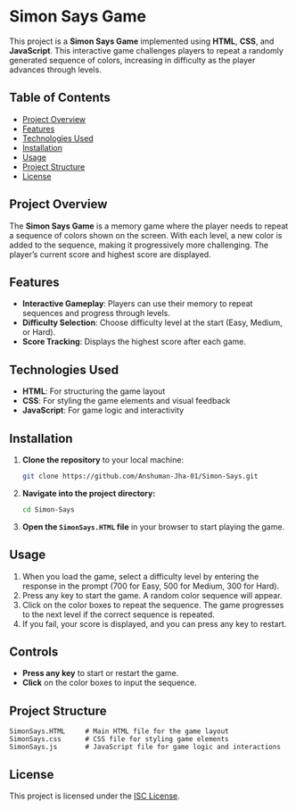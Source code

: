 # Simon Says Game

This project is a **Simon Says Game** implemented using **HTML**, **CSS**, and **JavaScript**. This interactive game challenges players to repeat a randomly generated sequence of colors, increasing in difficulty as the player advances through levels.

## Table of Contents

- [Project Overview](#project-overview)
- [Features](#features)
- [Technologies Used](#technologies-used)
- [Installation](#installation)
- [Usage](#usage)
- [Project Structure](#project-structure)
- [License](#license)

## Project Overview

The **Simon Says Game** is a memory game where the player needs to repeat a sequence of colors shown on the screen. With each level, a new color is added to the sequence, making it progressively more challenging. The player’s current score and highest score are displayed.

## Features

- **Interactive Gameplay**: Players can use their memory to repeat sequences and progress through levels.
- **Difficulty Selection**: Choose difficulty level at the start (Easy, Medium, or Hard).
- **Score Tracking**: Displays the highest score after each game.

## Technologies Used

- **HTML**: For structuring the game layout
- **CSS**: For styling the game elements and visual feedback
- **JavaScript**: For game logic and interactivity

## Installation

1. **Clone the repository** to your local machine:
   ```bash
   git clone https://github.com/Anshuman-Jha-01/Simon-Says.git

2. **Navigate into the project directory:**
    ```bash
    cd Simon-Says

3. **Open the ```SimonSays.HTML``` file** in your browser to start playing the game.

## Usage

1. When you load the game, select a difficulty level by entering the response in the prompt (700 for Easy, 500 for Medium, 300 for Hard).
2. Press any key to start the game. A random color sequence will appear.
3. Click on the color boxes to repeat the sequence. The game progresses to the next level if the correct sequence is repeated.
4. If you fail, your score is displayed, and you can press any key to restart.

## Controls

- **Press any key** to start or restart the game.
- **Click** on the color boxes to input the sequence.

## Project Structure

```
SimonSays.HTML     # Main HTML file for the game layout
SimonSays.css      # CSS file for styling game elements
SimonSays.js       # JavaScript file for game logic and interactions
```

## License 

This project is licensed under the [ISC License](https://opensource.org/licenses/ISC).

